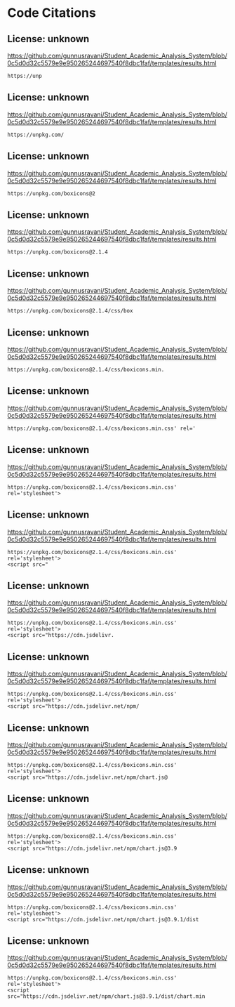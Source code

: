 # Code Citations

## License: unknown
https://github.com/gunnusravani/Student_Academic_Analysis_System/blob/0c5d0d32c5579e9e950265244697540f8dbc1faf/templates/results.html

```
https://unp
```


## License: unknown
https://github.com/gunnusravani/Student_Academic_Analysis_System/blob/0c5d0d32c5579e9e950265244697540f8dbc1faf/templates/results.html

```
https://unpkg.com/
```


## License: unknown
https://github.com/gunnusravani/Student_Academic_Analysis_System/blob/0c5d0d32c5579e9e950265244697540f8dbc1faf/templates/results.html

```
https://unpkg.com/boxicons@2
```


## License: unknown
https://github.com/gunnusravani/Student_Academic_Analysis_System/blob/0c5d0d32c5579e9e950265244697540f8dbc1faf/templates/results.html

```
https://unpkg.com/boxicons@2.1.4
```


## License: unknown
https://github.com/gunnusravani/Student_Academic_Analysis_System/blob/0c5d0d32c5579e9e950265244697540f8dbc1faf/templates/results.html

```
https://unpkg.com/boxicons@2.1.4/css/box
```


## License: unknown
https://github.com/gunnusravani/Student_Academic_Analysis_System/blob/0c5d0d32c5579e9e950265244697540f8dbc1faf/templates/results.html

```
https://unpkg.com/boxicons@2.1.4/css/boxicons.min.
```


## License: unknown
https://github.com/gunnusravani/Student_Academic_Analysis_System/blob/0c5d0d32c5579e9e950265244697540f8dbc1faf/templates/results.html

```
https://unpkg.com/boxicons@2.1.4/css/boxicons.min.css' rel='
```


## License: unknown
https://github.com/gunnusravani/Student_Academic_Analysis_System/blob/0c5d0d32c5579e9e950265244697540f8dbc1faf/templates/results.html

```
https://unpkg.com/boxicons@2.1.4/css/boxicons.min.css' rel='stylesheet'>

```


## License: unknown
https://github.com/gunnusravani/Student_Academic_Analysis_System/blob/0c5d0d32c5579e9e950265244697540f8dbc1faf/templates/results.html

```
https://unpkg.com/boxicons@2.1.4/css/boxicons.min.css' rel='stylesheet'>
<script src="
```


## License: unknown
https://github.com/gunnusravani/Student_Academic_Analysis_System/blob/0c5d0d32c5579e9e950265244697540f8dbc1faf/templates/results.html

```
https://unpkg.com/boxicons@2.1.4/css/boxicons.min.css' rel='stylesheet'>
<script src="https://cdn.jsdelivr.
```


## License: unknown
https://github.com/gunnusravani/Student_Academic_Analysis_System/blob/0c5d0d32c5579e9e950265244697540f8dbc1faf/templates/results.html

```
https://unpkg.com/boxicons@2.1.4/css/boxicons.min.css' rel='stylesheet'>
<script src="https://cdn.jsdelivr.net/npm/
```


## License: unknown
https://github.com/gunnusravani/Student_Academic_Analysis_System/blob/0c5d0d32c5579e9e950265244697540f8dbc1faf/templates/results.html

```
https://unpkg.com/boxicons@2.1.4/css/boxicons.min.css' rel='stylesheet'>
<script src="https://cdn.jsdelivr.net/npm/chart.js@
```


## License: unknown
https://github.com/gunnusravani/Student_Academic_Analysis_System/blob/0c5d0d32c5579e9e950265244697540f8dbc1faf/templates/results.html

```
https://unpkg.com/boxicons@2.1.4/css/boxicons.min.css' rel='stylesheet'>
<script src="https://cdn.jsdelivr.net/npm/chart.js@3.9
```


## License: unknown
https://github.com/gunnusravani/Student_Academic_Analysis_System/blob/0c5d0d32c5579e9e950265244697540f8dbc1faf/templates/results.html

```
https://unpkg.com/boxicons@2.1.4/css/boxicons.min.css' rel='stylesheet'>
<script src="https://cdn.jsdelivr.net/npm/chart.js@3.9.1/dist
```


## License: unknown
https://github.com/gunnusravani/Student_Academic_Analysis_System/blob/0c5d0d32c5579e9e950265244697540f8dbc1faf/templates/results.html

```
https://unpkg.com/boxicons@2.1.4/css/boxicons.min.css' rel='stylesheet'>
<script src="https://cdn.jsdelivr.net/npm/chart.js@3.9.1/dist/chart.min
```

